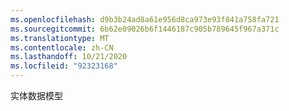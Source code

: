 ```yaml
---
ms.openlocfilehash: d9b3b24ad8a61e956d8ca973e93f841a758fa721
ms.sourcegitcommit: 6b62e09026b6f1446187c905b789645f967a371c
ms.translationtype: MT
ms.contentlocale: zh-CN
ms.lasthandoff: 10/21/2020
ms.locfileid: "92323168"
---
```

实体数据模型